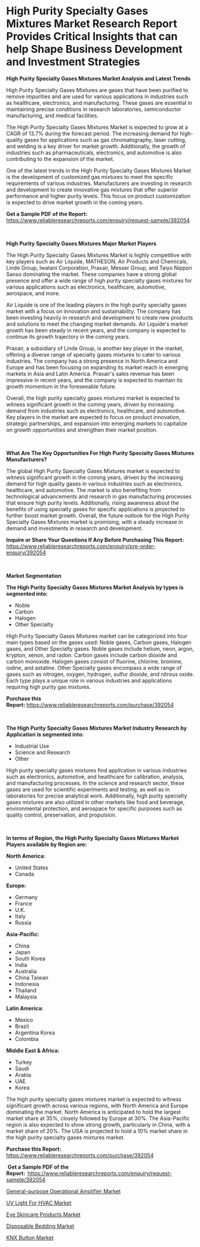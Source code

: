 <p><h1>High Purity Specialty Gases Mixtures Market Research Report Provides Critical Insights that can help Shape Business Development and Investment Strategies</h1></p><p><strong>High Purity Specialty Gases Mixtures Market Analysis and Latest Trends</strong></p>
<p><p>High Purity Specialty Gases Mixtures are gases that have been purified to remove impurities and are used for various applications in industries such as healthcare, electronics, and manufacturing. These gases are essential in maintaining precise conditions in research laboratories, semiconductor manufacturing, and medical facilities.</p><p>The High Purity Specialty Gases Mixtures Market is expected to grow at a CAGR of 13.7% during the forecast period. The increasing demand for high-quality gases for applications such as gas chromatography, laser cutting, and welding is a key driver for market growth. Additionally, the growth of industries such as pharmaceuticals, electronics, and automotive is also contributing to the expansion of the market.</p><p>One of the latest trends in the High Purity Specialty Gases Mixtures Market is the development of customized gas mixtures to meet the specific requirements of various industries. Manufacturers are investing in research and development to create innovative gas mixtures that offer superior performance and higher purity levels. This focus on product customization is expected to drive market growth in the coming years.</p></p>
<p><strong>Get a Sample PDF of the Report:&nbsp;</strong> <a href="https://www.reliableresearchreports.com/enquiry/request-sample/392054">https://www.reliableresearchreports.com/enquiry/request-sample/392054</a></p>
<p>&nbsp;</p>
<p><strong>High Purity Specialty Gases Mixtures Major Market Players</strong></p>
<p><p>The High Purity Specialty Gases Mixtures Market is highly competitive with key players such as Air Liquide, MATHESON, Air Products and Chemicals, Linde Group, Iwatani Corporation, Praxair, Messer Group, and Taiyo Nippon Sanso dominating the market. These companies have a strong global presence and offer a wide range of high purity specialty gases mixtures for various applications such as electronics, healthcare, automotive, aerospace, and more.</p><p>Air Liquide is one of the leading players in the high purity specialty gases market with a focus on innovation and sustainability. The company has been investing heavily in research and development to create new products and solutions to meet the changing market demands. Air Liquide's market growth has been steady in recent years, and the company is expected to continue its growth trajectory in the coming years.</p><p>Praxair, a subsidiary of Linde Group, is another key player in the market, offering a diverse range of specialty gases mixtures to cater to various industries. The company has a strong presence in North America and Europe and has been focusing on expanding its market reach in emerging markets in Asia and Latin America. Praxair's sales revenue has been impressive in recent years, and the company is expected to maintain its growth momentum in the foreseeable future.</p><p>Overall, the high purity specialty gases mixtures market is expected to witness significant growth in the coming years, driven by increasing demand from industries such as electronics, healthcare, and automotive. Key players in the market are expected to focus on product innovation, strategic partnerships, and expansion into emerging markets to capitalize on growth opportunities and strengthen their market position.</p></p>
<p>&nbsp;</p>
<p><strong>What Are The Key Opportunities For High Purity Specialty Gases Mixtures Manufacturers?</strong></p>
<p><p>The global High Purity Specialty Gases Mixtures market is expected to witness significant growth in the coming years, driven by the increasing demand for high quality gases in various industries such as electronics, healthcare, and automotive. The market is also benefiting from technological advancements and research in gas manufacturing processes that ensure high purity levels. Additionally, rising awareness about the benefits of using specialty gases for specific applications is projected to further boost market growth. Overall, the future outlook for the High Purity Specialty Gases Mixtures market is promising, with a steady increase in demand and investments in research and development.</p></p>
<p><strong>Inquire or Share Your Questions If Any Before Purchasing This Report:</strong> <a href="https://www.reliableresearchreports.com/enquiry/pre-order-enquiry/392054">https://www.reliableresearchreports.com/enquiry/pre-order-enquiry/392054</a></p>
<p>&nbsp;</p>
<p><strong>Market Segmentation</strong></p>
<p><strong>The High Purity Specialty Gases Mixtures Market Analysis by types is segmented into:</strong></p>
<p><ul><li>Noble</li><li>Carbon</li><li>Halogen</li><li>Other Specialty</li></ul></p>
<p><p>High Purity Specialty Gases Mixtures market can be categorized into four main types based on the gases used: Noble gases, Carbon gases, Halogen gases, and Other Specialty gases. Noble gases include helium, neon, argon, krypton, xenon, and radon. Carbon gases include carbon dioxide and carbon monoxide. Halogen gases consist of fluorine, chlorine, bromine, iodine, and astatine. Other Specialty gases encompass a wide range of gases such as nitrogen, oxygen, hydrogen, sulfur dioxide, and nitrous oxide. Each type plays a unique role in various industries and applications requiring high purity gas mixtures.</p></p>
<p><strong>Purchase this Report:&nbsp;</strong><a href="https://www.reliableresearchreports.com/purchase/392054">https://www.reliableresearchreports.com/purchase/392054</a></p>
<p>&nbsp;</p>
<p><strong>The High Purity Specialty Gases Mixtures Market Industry Research by Application is segmented into:</strong></p>
<p><ul><li>Industrial Use</li><li>Science and Research</li><li>Other</li></ul></p>
<p><p>High purity specialty gases mixtures find application in various industries such as electronics, automotive, and healthcare for calibration, analysis, and manufacturing processes. In the science and research sector, these gases are used for scientific experiments and testing, as well as in laboratories for precise analytical work. Additionally, high purity specialty gases mixtures are also utilized in other markets like food and beverage, environmental protection, and aerospace for specific purposes such as quality control, preservation, and propulsion.</p></p>
<p>&nbsp;</p>
<p><strong>In terms of Region, the High Purity Specialty Gases Mixtures Market Players available by Region are:</strong></p>
<p>
    <p> <strong> North America: </strong>
        <ul>
            <li>United States</li>
            <li>Canada</li>
        </ul>
        </p> 
    <p> <strong> Europe: </strong>
        <ul>
            <li>Germany</li>
            <li>France</li>
            <li>U.K.</li>
            <li>Italy</li>
            <li>Russia</li>
        </ul>
        </p> 
    <p> <strong> Asia-Pacific: </strong>
        <ul>
            <li>China</li>
            <li>Japan</li>
            <li>South Korea</li>
            <li>India</li>
            <li>Australia</li>
            <li>China Taiwan</li>
            <li>Indonesia</li>
            <li>Thailand</li>
            <li>Malaysia</li>
        </ul>
        </p> 
    <p> <strong> Latin America: </strong>
        <ul>
            <li>Mexico</li>
            <li>Brazil</li>
            <li>Argentina Korea</li>
            <li>Colombia</li>
        </ul>
        </p> 
    <p> <strong> Middle East & Africa: </strong>
        <ul>
            <li>Turkey</li>
            <li>Saudi</li>
            <li>Arabia</li>
            <li>UAE</li>
            <li>Korea</li>
        </ul>
    </p>
    </p>
<p><p>The high purity specialty gases mixtures market is expected to witness significant growth across various regions, with North America and Europe dominating the market. North America is anticipated to hold the largest market share at 35%, closely followed by Europe at 30%. The Asia-Pacific region is also expected to show strong growth, particularly in China, with a market share of 20%. The USA is projected to hold a 10% market share in the high purity specialty gases mixtures market.</p></p>
<p><strong>Purchase this Report: </strong><a href="https://www.reliableresearchreports.com/purchase/392054">https://www.reliableresearchreports.com/purchase/392054</a></p>
<p>&nbsp;<strong>Get a Sample PDF of the Report:&nbsp;&nbsp;</strong><a href="https://www.reliableresearchreports.com/enquiry/request-sample/392054">https://www.reliableresearchreports.com/enquiry/request-sample/392054</a></p>
<p><strong></strong></p>
<p><p><a href="https://skillful-vermicelli-b89.notion.site/General-purpose-Operational-Amplifier-Market-Size-and-Growth-Market-Segmentation-Regional-and-Coun-864bd277fd1845f583918a91a0224db3">General-purpose Operational Amplifier Market</a></p><p><a href="https://view.publitas.com/reportprime-1/uv-light-for-hvac-market-size-share-trends-analysis-report-by-material-by-type-by-end-user-by-region-and-segment-forecasts-2024-2031/">UV Light For HVAC Market</a></p><p><a href="https://view.publitas.com/reportprime-1/eye-skincare-products-market-growth-market-trends-covid-19-impact-and-forecasts-for-period-from-2024-2031/">Eye Skincare Products Market</a></p><p><a href="https://eight-handstand-8fb.notion.site/Disposable-Bedding-Market-Size-Growth-and-Forecast-from-2024-2031-f0671a372f9745b188fff464c89075f7">Disposable Bedding Market</a></p><p><a href="https://simplistic-meeting-7ee.notion.site/KNX-Button-Market-A-Comprehensive-Report-of-its-Market-Share-Growth-Trends-2024-2031-9e6c1fcd160f427190fa91b8e1b3b08a">KNX Button Market</a></p></p>